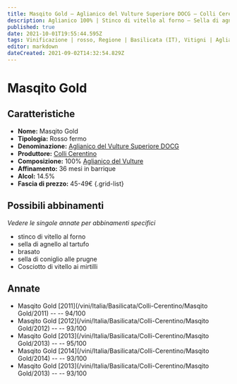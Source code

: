 ```yaml
---
title: Masqito Gold – Aglianico del Vulture Superiore DOCG – Colli Cerentino – Basilicata (IT) – 45-49€ – 5★
description: Aglianico 100% | Stinco di vitello al forno – Sella di agnello al tartufo – Brasato di manzo – Sella di coniglio alle prugne – Cosciotto di vitello ai mirtilli
published: true
date: 2021-10-01T19:55:44.595Z
tags: Vinificazione | rosso, Regione | Basilicata (IT), Vitigni | Aglianico, Vinificazione | varietale, Vinificazione | fermo, Valutazioni | 5 stelle, Alimento | vitello, Alimento-dettagli | stinco, Cottura | a forno, Alimento-dettagli | coscia, Aromatizzazione | ai mirtilli, Alimento | agnello, Alimento-dettagli | sella, Aromatizzazione | al tartufo, sella di coniglio alle prugne, brasato di manzo, Prezzi | 45-49€
editor: markdown
dateCreated: 2021-09-02T14:32:54.829Z
---
```


# Masqito Gold

## Caratteristiche
- **Nome:** Masqito Gold
- **Tipologia:** Rosso fermo 
- **Denominazione:** [Aglianico del Vulture Superiore DOCG](/denominazioni/Italia/Basilicata/DOCG/Aglianico-del-Vulture-Superiore)
- **Produttore:** [Colli Cerentino](/produttori/Italia/Basilicata/Colli-Cerentino) 
- **Composizione:** 100% [Aglianico del Vulture](/vitigni/Italia/bacca-nera/aglianico-del-vulture)
- **Affinamento:** 36 mesi in barrique
- **Alcol:** 14.5%
- **Fascia di prezzo:** 45-49€
{.grid-list}


> 
## Possibili abbinamenti
*Vedere le singole annate per abbinamenti specifici*

- stinco di vitello al forno
- sella di agnello al tartufo
- brasato
- sella di coniglio alle prugne
- Cosciotto di vitello ai mirtilli

## Annate
- Masqito Gold [2011](/vini/Italia/Basilicata/Colli-Cerentino/Masqito Gold/2011) -- <span class="star-5"></span> -- 94/100
- Masqito Gold [2012](/vini/Italia/Basilicata/Colli-Cerentino/Masqito Gold/2012) -- <span class="star-5"></span> -- 93/100
- Masqito Gold [2013](/vini/Italia/Basilicata/Colli-Cerentino/Masqito Gold/2013) -- <span class="star-5"></span> -- 95/100
- Masqito Gold [2014](/vini/Italia/Basilicata/Colli-Cerentino/Masqito Gold/2014) -- <span class="star-5"></span> -- 93/100
- Masqito Gold [2013](/vini/Italia/Basilicata/Colli-Cerentino/Masqito Gold/2013) -- <span class="star-5"></span> -- 93/100 